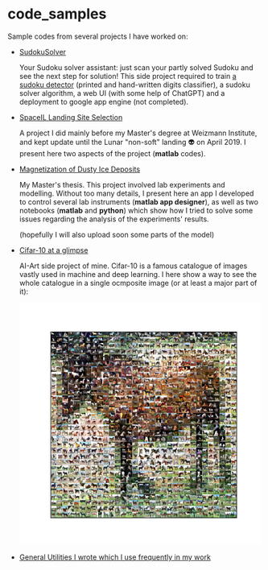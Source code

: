 # code_samples
Sample codes from several projects I have worked on: 
- [SudokuSolver](https://github.com/yuvalgrossman/SudokuSolver/tree/main)

  Your Sudoku solver assistant: just scan your partly solved Sudoku and see the next step for solution!
  This side project required to train [a sudoku detector](https://github.com/yuvalgrossman/SudokuSolver/tree/main/detector) (printed and hand-written digits classifier), a sudoku solver algorithm, a web UI (with some help of ChatGPT) and a deployment to google app engine (not completed). 

- [SpaceIL Landing Site Selection](spaceIL)

  A project I did mainly before my Master's degree at Weizmann Institute, and kept update until the Lunar "non-soft" landing :alien: on April 2019. 
  I present here two aspects of the project (**matlab** codes). 

- [Magnetization of Dusty Ice Deposits](iceMag)

  My Master's thesis. This project involved lab experiments and modelling. 
  Without too many details, I present here an app I developed to control several lab instruments (**matlab app designer**), 
  as well as two notebooks (**matlab** and **python**) which show how I tried to solve some issues regarding the analysis of the experiments' results. 
  
  (hopefully I will also upload soon some parts of the model)


- [Cifar-10 at a glimpse](cifar_glimpse)

  AI-Art side project of mine. Cifar-10 is a famous catalogue of images vastly used in machine and deep learning. 
  I here show a way to see the whole catalogue in a single ocmposite image (or at least a major part of it): 
  
  <img src="cifar_glimpse/horse_composite.png" alt="horse_composite"/>

  
- [General Utilities I wrote which I use frequently in my work](utils)
